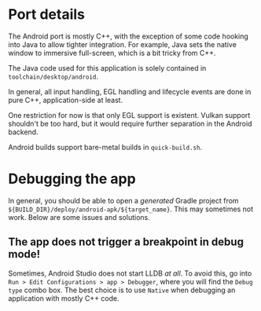 # Port details
The Android port is mostly C++, with the exception of some code hooking into Java to allow tighter integration. For example, Java sets the native window to immersive full-screen, which is a bit tricky from C++.

The Java code used for this application is solely contained in `toolchain/desktop/android`.

In general, all input handling, EGL handling and lifecycle events are done in pure C++, application-side at least.

One restriction for now is that only EGL support is existent. Vulkan support shouldn't be too hard, but it would require further separation in the Android backend.

Android builds support bare-metal builds in `quick-build.sh`.

# Debugging the app

In general, you should be able to open a *generated* Gradle project from `${BUILD_DIR}/deploy/android-apk/${target_name}`. This may sometimes not work. Below are some issues and solutions.

## The app does not trigger a breakpoint in debug mode!

Sometimes, Android Studio does not start LLDB *at all*. To avoid this, go into `Run > Edit Configurations > app > Debugger`, where you will find the `Debug type` combo box. The best choice is to use `Native` when debugging an application with mostly C++ code.

